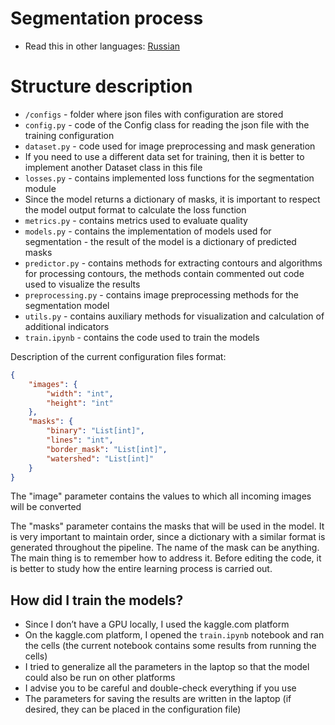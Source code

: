 # Segmentation process

- Read this in other languages: [Russian](README.ru.md)

# Structure description

- `/configs` - folder where json files with configuration are stored
- `config.py` - code of the Config class for reading the json file with the training configuration
- `dataset.py` - code used for image preprocessing and mask generation
- If you need to use a different data set for training, then it is better to implement another Dataset class in this
  file
- `losses.py` - contains implemented loss functions for the segmentation module
- Since the model returns a dictionary of masks, it is important to respect the model output format to calculate the
  loss function
- `metrics.py` - contains metrics used to evaluate quality
- `models.py` - contains the implementation of models used for segmentation - the result of the model is a dictionary of
  predicted masks
- `predictor.py` - contains methods for extracting contours and algorithms for processing contours, the methods contain
  commented out code used to visualize the results
- `preprocessing.py` - contains image preprocessing methods for the segmentation model
- `utils.py` - contains auxiliary methods for visualization and calculation of additional indicators
- `train.ipynb` - contains the code used to train the models

Description of the current configuration files format:

```json
{
    "images": {
        "width": "int",
        "height": "int"
    },
    "masks": {
        "binary": "List[int]",
        "lines": "int",
        "border_mask": "List[int]",
        "watershed": "List[int]"
    }
}
```

The "image" parameter contains the values to which all incoming images will be converted

The "masks" parameter contains the masks that will be used in the model.
It is very important to maintain order, since a dictionary with a similar format is generated throughout the pipeline.
The name of the mask can be anything. The main thing is to remember how to address it.
Before editing the code, it is better to study how the entire learning process is carried out.

## How did I train the models?

- Since I don’t have a GPU locally, I used the kaggle.com platform
- On the kaggle.com platform, I opened the `train.ipynb` notebook and ran the cells
  (the current notebook contains some results from running the cells)
- I tried to generalize all the parameters in the laptop so that the model could also be run on other platforms
- I advise you to be careful and double-check everything if you use
- The parameters for saving the results are written in the laptop
  (if desired, they can be placed in the configuration file)
